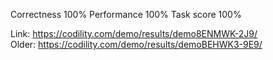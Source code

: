 Correctness 100%
Performance 100%
Task score  100%

Link: https://codility.com/demo/results/demo8ENMWK-2J9/  
Older: https://codility.com/demo/results/demoBEHWK3-9E9/  
